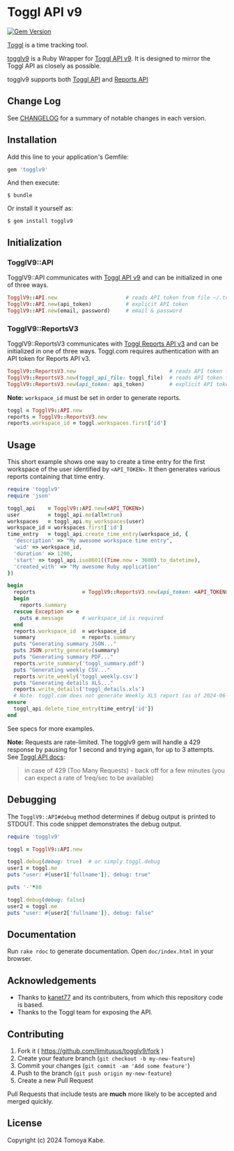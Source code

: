 # Toggl API v9

[![Gem Version](https://badge.fury.io/rb/togglv9.svg)](https://badge.fury.io/rb/togglv9)

[Toggl](http://www.toggl.com) is a time tracking tool.

[togglv9](/) is a Ruby Wrapper for [Toggl API v9](https://engineering.toggl.com/docs/). It is designed to mirror the Toggl API as closely as possible.

togglv9 supports both [Toggl API](https://engineering.toggl.com/docs/) and [Reports API](https://engineering.toggl.com/docs/reports_start)

## Change Log

See [CHANGELOG](CHANGELOG.md) for a summary of notable changes in each version.

## Installation

Add this line to your application's Gemfile:

```ruby
gem 'togglv9'
```

And then execute:

```console
$ bundle
```

Or install it yourself as:

```console
$ gem install togglv9
```

## Initialization

### TogglV9::API

TogglV9::API communicates with [Toggl API v9](https://engineering.toggl.com/docs/) and can be initialized in one of three ways.

```ruby
TogglV9::API.new                      # reads API token from file ~/.toggl
TogglV9::API.new(api_token)           # explicit API token
TogglV9::API.new(email, password)     # email & password
```

### TogglV9::ReportsV3

TogglV9::ReportsV3 communicates with [Toggl Reports API v3](https://engineering.toggl.com/docs/reports_start) and can be initialized in one of three ways. Toggl.com requires authentication with an API token for Reports API v3.

```ruby
TogglV9::ReportsV3.new                              # reads API token from file ~/.toggl
TogglV9::ReportsV3.new(toggl_api_file: toggl_file)  # reads API token from toggl_file
TogglV9::ReportsV3.new(api_token: api_token)        # explicit API token
```

**Note:** `workspace_id` must be set in order to generate reports.

```ruby
toggl = TogglV9::API.new
reports = TogglV9::ReportsV3.new
reports.workspace_id = toggl.workspaces.first['id']
```

## Usage

This short example shows one way to create a time entry for the first workspace of the user identified by `<API_TOKEN>`. It then generates various reports containing that time entry.

```ruby
require 'togglv9'
require 'json'

toggl_api    = TogglV9::API.new(<API_TOKEN>)
user         = toggl_api.me(all=true)
workspaces   = toggl_api.my_workspaces(user)
workspace_id = workspaces.first['id']
time_entry   = toggl_api.create_time_entry(workspace_id, {
  'description' => "My awesome workspace time entry",
  'wid' => workspace_id,
  'duration' => 1200,
  'start' => toggl_api.iso8601((Time.now - 3600).to_datetime),
  'created_with' => "My awesome Ruby application"
})

begin
  reports               = TogglV9::ReportsV3.new(api_token: <API_TOKEN>)
  begin
    reports.summary
  rescue Exception => e
    puts e.message      # workspace_id is required
  end
  reports.workspace_id  = workspace_id
  summary               = reports.summary
  puts "Generating summary JSON..."
  puts JSON.pretty_generate(summary)
  puts "Generating summary PDF..."
  reports.write_summary('toggl_summary.pdf')
  puts "Generating weekly CSV..."
  reports.write_weekly('toggl_weekly.csv')
  puts "Generating details XLS..."
  reports.write_details('toggl_details.xls')
  # Note: toggl.com does not generate Weekly XLS report (as of 2024-06-03)
ensure
  toggl_api.delete_time_entry(time_entry['id'])
end
```

See specs for more examples.

**Note:** Requests are rate-limited. The togglv9 gem will handle a 429 response by pausing for 1 second and trying again, for up to 3 attempts. See [Toggl API docs](https://engineering.toggl.com/docs/#generic-responses):

> in case of 429 (Too Many Requests) - back off for a few minutes (you can expect a rate of 1req/sec to be available)

## Debugging

The `TogglV9::API#debug` method determines if debug output is printed to STDOUT. This code snippet demonstrates the debug output.

```ruby
require 'togglv9'

toggl = TogglV9::API.new

toggl.debug(debug: true)  # or simply toggl.debug
user1 = toggl.me
puts "user: #{user1['fullname']}, debug: true"

puts '-'*80

toggl.debug(debug: false)
user2 = toggl.me
puts "user: #{user2['fullname']}, debug: false"
```

## Documentation

Run `rake rdoc` to generate documentation. Open `doc/index.html` in your browser.

## Acknowledgements

- Thanks to [kanet77](https://github.com/kanet77) and its contributers, from which this repository code is based.
- Thanks to the Toggl team for exposing the API.

## Contributing

1. Fork it ( https://github.com/limitusus/togglv9/fork )
2. Create your feature branch (`git checkout -b my-new-feature`)
3. Commit your changes (`git commit -am 'Add some feature'`)
4. Push to the branch (`git push origin my-new-feature`)
5. Create a new Pull Request

Pull Requests that include tests are **much** more likely to be accepted and merged quickly.

## License

Copyright (c) 2024 Tomoya Kabe.
